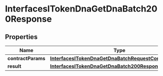 
# InterfacesITokenDnaGetDnaBatch200Response

## Properties
Name | Type | Description | Notes
------------ | ------------- | ------------- | -------------
**contractParams** | [**InterfacesITokenDnaGetDnaBatchRequestContractParams**](InterfacesITokenDnaGetDnaBatchRequestContractParams.md) |  | 
**result** | [**InterfacesITokenDnaGetDnaBatch200ResponseResult**](InterfacesITokenDnaGetDnaBatch200ResponseResult.md) |  | 



